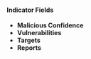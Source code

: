 
#### Indicator Fields
- **Malicious Confidence**
- **Vulnerabilities**
- **Targets**
- **Reports**
